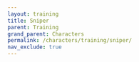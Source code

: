 ```yaml
---
layout: training
title: Sniper
parent: Training
grand_parent: Characters
permalink: /characters/training/sniper/
nav_exclude: true
---
```

